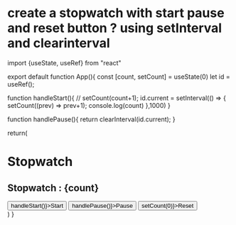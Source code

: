 # create a stopwatch with start pause and reset button ? using setInterval and clearinterval

import {useState, useRef} from "react"

export default function App(){
  const [count, setCount] = useState(0)
  let id = useRef();
 
  function handleStart(){
    // setCount(count+1);
    id.current = setInterval(() => {
      setCount((prev) => prev+1);
      console.log(count)
    },1000)
  }

  function handlePause(){
   return clearInterval(id.current);
  }

return(
  <div>
      <h1>Stopwatch</h1>
      <h2>Stopwatch : {count}</h2>
      <button onClick={() => handleStart()}>Start</button>
      <button onClick={() => handlePause()}>Pause</button>
      <button onClick={() => setCount(0)}>Reset</button>
  </div>
  )
}

